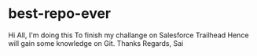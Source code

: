 # best-repo-ever
Hi All,
I'm doing this 
To finish my challange on Salesforce Trailhead
Hence will gain some knowledge on Git. 
Thanks
Regards,
Sai
